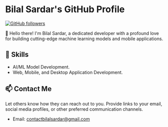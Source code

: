 # Bilal Sardar's GitHub Profile

[![GitHub followers](https://img.shields.io/github/followers/<BilalSardar009>?label=Follow&style=social)](https://github.com/BilalSardar009)

👋 Hello there! I'm Bilal Sardar, a dedicated developer with a profound love for building cutting-edge machine learning models and mobile applications.

## 💼 Skills

- AI/ML Model Development.
- Web, Mobile, and Desktop Application Development.

## 📫 Contact Me

Let others know how they can reach out to you. Provide links to your email, social media profiles, or other preferred communication channels.

- Email: [contactbilalsardar@gmail.com](mailto:contactbilalsardar@gmail.com)
